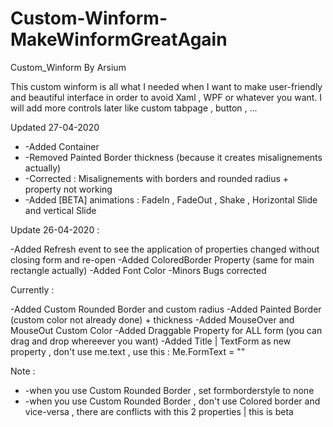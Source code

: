 # Custom-Winform-MakeWinformGreatAgain
Custom_Winform By Arsium

This custom winform is all what I needed when I want to make user-friendly and beautiful interface in order to avoid Xaml , WPF or whatever you want. I will add more controls later like custom tabpage ,  button , ...

Updated 27-04-2020

* -Added Container
* -Removed Painted Border thickness (because it creates misalignements actually)
* -Corrected : Misalignements with borders and rounded radius + property not working
* -Added [BETA] animations : FadeIn , FadeOut , Shake , Horizontal Slide and vertical Slide


Update 26-04-2020 :

-Added Refresh event to see the application of properties changed without closing form and re-open
-Added ColoredBorder Property (same for main rectangle actually)
-Added Font Color
-Minors Bugs corrected

Currently :

-Added Custom Rounded Border and custom radius
-Added Painted Border (custom color not already done) + thickness
-Added MouseOver and MouseOut Custom Color
-Added Draggable Property for ALL form (you can drag and drop whereever you want)
-Added Title | TextForm as new property , don't use me.text , use this : Me.FormText = ""


Note : 
* -when you use Custom Rounded Border , set formborderstyle to none
* -when you use Custom Rounded Border ,  don't use Colored border and vice-versa , there are conflicts with this 2 properties | this is beta
